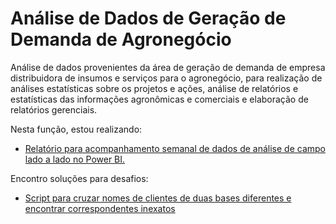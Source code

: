 # Análise de Dados de Geração de Demanda de Agronegócio
Análise de dados provenientes da área de geração de demanda de empresa distribuidora de insumos e serviços para o agronegócio, para realização de análises estatísticas sobre os projetos e ações, análise de relatórios e estatísticas das informações agronômicas e comerciais e elaboração de relatórios gerenciais.

Nesta função, estou realizando:
- [Relatório para acompanhamento semanal de dados de análise de campo lado a lado no Power BI.](https://github.com/elisamaribeiro/job-analise-de-agronegocio/blob/main/comparativo-semanal-bi.md)

Encontro soluções para desafios:
- [Script para cruzar nomes de clientes de duas bases diferentes e encontrar correspondentes inexatos](https://github.com/elisamaribeiro/job-analise-de-agronegocio/blob/main/correspondencia-de-nome.R)
